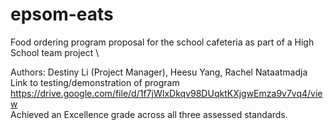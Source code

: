 # epsom-eats
Food ordering program proposal for the school cafeteria as part of a High School team project \

Authors: Destiny Li (Project Manager), Heesu Yang, Rachel Nataatmadja \
Link to testing/demonstration of program https://drive.google.com/file/d/1f7jWIxDkqv98DUqktKXjgwEmza9v7vq4/view \
Achieved an Excellence grade across all three assessed standards. 
